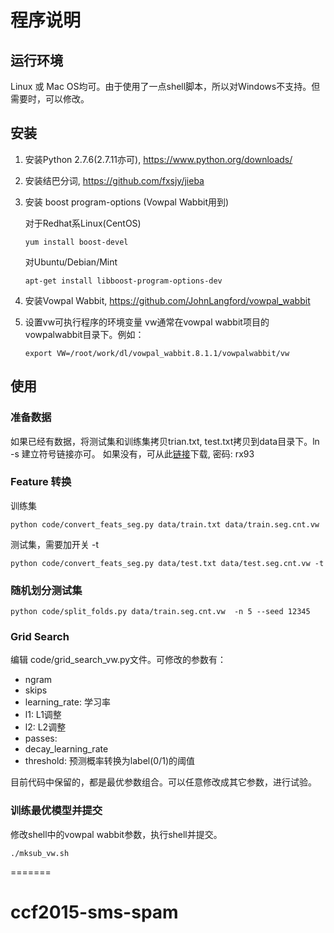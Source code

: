 
# 程序说明

## 运行环境
Linux 或 Mac OS均可。由于使用了一点shell脚本，所以对Windows不支持。但需要时，可以修改。
	
## 安装
1. 安装Python 2.7.6(2.7.11亦可), <https://www.python.org/downloads/>

2. 安装结巴分词, <https://github.com/fxsjy/jieba>
  
3. 安装 boost program-options (Vowpal Wabbit用到)

   对于Redhat系Linux(CentOS)
   ```
   yum install boost-devel
   ```
   
   对Ubuntu/Debian/Mint
   ```
   apt-get install libboost-program-options-dev
   ```
   
3. 安装Vowpal Wabbit, <https://github.com/JohnLangford/vowpal_wabbit>

4. 设置vw可执行程序的环境变量
    vw通常在vowpal wabbit项目的vowpalwabbit目录下。例如：
    
	```
	export VW=/root/work/dl/vowpal_wabbit.8.1.1/vowpalwabbit/vw
	```

## 使用

### 准备数据

如果已经有数据，将测试集和训练集拷贝trian.txt, test.txt拷贝到data目录下。ln -s 建立符号链接亦可。
如果没有，可从此[链接](http://pan.baidu.com/s/1bom8Ry3)下载, 密码: rx93 

### Feature 转换

训练集
```
python code/convert_feats_seg.py data/train.txt data/train.seg.cnt.vw
```
测试集，需要加开关 -t
```
python code/convert_feats_seg.py data/test.txt data/test.seg.cnt.vw -t
```

### 随机划分测试集

```
python code/split_folds.py data/train.seg.cnt.vw  -n 5 --seed 12345
```

### Grid Search

编辑 code/grid_search_vw.py文件。可修改的参数有：
* ngram
* skips
* learning_rate: 学习率
* l1: L1调整
* l2: L2调整
* passes: 
* decay_learning_rate
* threshold:  预测概率转换为label(0/1)的阈值

目前代码中保留的，都是最优参数组合。可以任意修改成其它参数，进行试验。

### 训练最优模型并提交

修改shell中的vowpal wabbit参数，执行shell并提交。

```
./mksub_vw.sh
```

=======
# ccf2015-sms-spam
